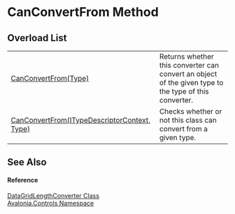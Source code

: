 # CanConvertFrom Method


## Overload List
<table>
<tr>
<td><a href="https://learn.microsoft.com/dotnet/api/system.componentmodel.typeconverter.canconvertfrom#system-componentmodel-typeconverter-canconvertfrom(system-type)" target="_blank" rel="noopener noreferrer">CanConvertFrom(Type)</a></td>
<td>Returns whether this converter can convert an object of the given type to the type of this converter.</td>
</tr>
<tr>
<td><a href="M_Avalonia_Controls_DataGridLengthConverter_CanConvertFrom">CanConvertFrom(ITypeDescriptorContext, Type)</a></td>
<td>Checks whether or not this class can convert from a given type.</td>
</tr>
</table>

## See Also


#### Reference
<a href="T_Avalonia_Controls_DataGridLengthConverter">DataGridLengthConverter Class</a>  
<a href="N_Avalonia_Controls">Avalonia.Controls Namespace</a>  

